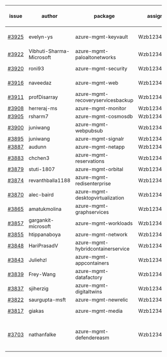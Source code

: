 | issue | author | package | assignee | bot advice | created date of issue | target release date | date from target |
| ------ | ------ | ------ | ------ | ------ | ------ | ------ | :-----: |
| [#3925](https://github.com/Azure/sdk-release-request/issues/3925) | evelyn-ys | azure-mgmt-keyvault | Wzb123456789 | Attention to inconsistent tag MultiAPI | 03-13 | 04-28 |  |
| [#3922](https://github.com/Azure/sdk-release-request/issues/3922) | Vibhuti-Sharma-Microsoft | azure-mgmt-paloaltonetworks | Wzb123456789 |  | 03-10 | 04-28 |  |
| [#3920](https://github.com/Azure/sdk-release-request/issues/3920) | roni93 | azure-mgmt-security | Wzb123456789 | new issue. MultiAPI | 03-10 | 03-24 |  |
| [#3916](https://github.com/Azure/sdk-release-request/issues/3916) | naveedaz | azure-mgmt-web | Wzb123456789 | new issue. MultiAPI | 03-10 | 03-24 |  |
| [#3911](https://github.com/Azure/sdk-release-request/issues/3911) | profDisarray | azure-mgmt-recoveryservicesbackup | Wzb123456789 | new comment. | 03-09 | 03-24 |  |
| [#3908](https://github.com/Azure/sdk-release-request/issues/3908) | herreraj-ms | azure-mgmt-monitor | Wzb123456789 |  | 03-08 | 03-24 |  |
| [#3905](https://github.com/Azure/sdk-release-request/issues/3905) | rsharm7 | azure-mgmt-cosmosdb | Wzb123456789 |  | 03-07 | 03-24 |  |
| [#3900](https://github.com/Azure/sdk-release-request/issues/3900) | juniwang | azure-mgmt-webpubsub | Wzb123456789 |  | 03-07 | 03-24 |  |
| [#3895](https://github.com/Azure/sdk-release-request/issues/3895) | juniwang | azure-mgmt-signalr | Wzb123456789 |  | 03-07 | 03-24 |  |
| [#3887](https://github.com/Azure/sdk-release-request/issues/3887) | audunn | azure-mgmt-netapp | Wzb123456789 |  | 03-06 | 03-24 |  |
| [#3883](https://github.com/Azure/sdk-release-request/issues/3883) | chchen3 | azure-mgmt-reservations | Wzb123456789 |  | 03-03 | 03-24 |  |
| [#3879](https://github.com/Azure/sdk-release-request/issues/3879) | stuti-1807 | azure-mgmt-orbital | Wzb123456789 |  | 03-03 | 03-24 |  |
| [#3874](https://github.com/Azure/sdk-release-request/issues/3874) | revanthballa1188 | azure-mgmt-redisenterprise | Wzb123456789 |  | 03-03 | 03-24 |  |
| [#3870](https://github.com/Azure/sdk-release-request/issues/3870) | alec-baird | azure-mgmt-desktopvirtualization | Wzb123456789 |  | 03-03 | 03-24 |  |
| [#3865](https://github.com/Azure/sdk-release-request/issues/3865) | amatukmolina | azure-mgmt-graphservices | Wzb123456789 |  | 03-03 | 03-24 |  |
| [#3857](https://github.com/Azure/sdk-release-request/issues/3857) | gargankit-microsoft | azure-mgmt-workloads | Wzb123456789 |  | 03-02 | 03-24 |  |
| [#3855](https://github.com/Azure/sdk-release-request/issues/3855) | htippanaboya | azure-mgmt-network | Wzb123456789 |  | 03-01 | 03-24 |  |
| [#3848](https://github.com/Azure/sdk-release-request/issues/3848) | HariPrasadV | azure-mgmt-hybridcontainerservice | Wzb123456789 |  | 03-01 | 03-24 |  |
| [#3843](https://github.com/Azure/sdk-release-request/issues/3843) | Juliehzl | azure-mgmt-appcontainers | Wzb123456789 |  | 02-28 | 03-24 |  |
| [#3839](https://github.com/Azure/sdk-release-request/issues/3839) | Frey-Wang | azure-mgmt-datafactory | Wzb123456789 |  | 02-24 | 03-24 |  |
| [#3837](https://github.com/Azure/sdk-release-request/issues/3837) | sjiherzig | azure-mgmt-digitaltwins | Wzb123456789 |  | 02-23 | 03-24 |  |
| [#3822](https://github.com/Azure/sdk-release-request/issues/3822) | saurgupta-msft | azure-mgmt-newrelic | Wzb123456789 |  | 02-16 | 03-24 |  |
| [#3817](https://github.com/Azure/sdk-release-request/issues/3817) | giakas | azure-mgmt-media | Wzb123456789 | new comment. | 02-16 | 03-24 |  |
| [#3703](https://github.com/Azure/sdk-release-request/issues/3703) | nathanfalke | azure-mgmt-defendereasm | Wzb123456789 | new comment. close to release date.  | 01-25 | 03-15 | 1 |
